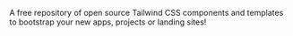 A free repository of open source Tailwind CSS components and templates to bootstrap your new apps, projects or landing sites!